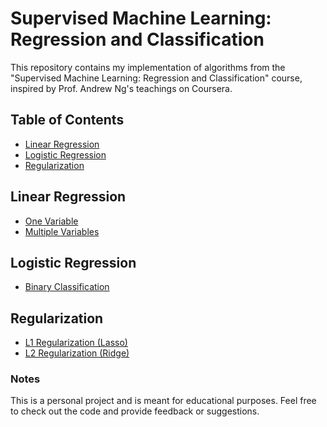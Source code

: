 # Supervised Machine Learning: Regression and Classification

This repository contains my implementation of algorithms from the "Supervised Machine Learning: Regression and Classification" course, inspired by Prof. Andrew Ng's teachings on Coursera.

## Table of Contents
- [Linear Regression](#linear-regression)
- [Logistic Regression](#logistic-regression)
- [Regularization](#regularization)

## Linear Regression
- [One Variable](./LinearRegressionOneVariable/)
- [Multiple Variables](./LinearRegressionMultipleVariables/)

## Logistic Regression
- [Binary Classification](./LogisticRegressionBinary/)

## Regularization
- [L1 Regularization (Lasso)](./L1Regularization/)
- [L2 Regularization (Ridge)](./L2Regularization/)

### Notes
This is a personal project and is meant for educational purposes. Feel free to check out the code and provide feedback or suggestions.

